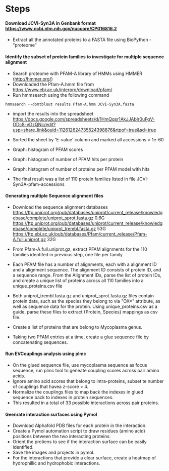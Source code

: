 # Steps


####  Download JCVI-Syn3A in Genbank format  https://www.ncbi.nlm.nih.gov/nuccore/CP016816.2
* Extract all the annotated proteins to a FASTA file using BioPython - “proteome”

####  Identify the subset of protein families to investigate for multiple sequence alignment
* Search proteome with PFAM-A library of HMMs using HMMER (http://hmmer.org/)
* Downloaded the Pfam-A.hmm file from https://www.ebi.ac.uk/interpro/download/pfam/ 
* Run  hmmsearch using the following command 
```
hmmsearch --domtblout results Pfam-A.hmm JCVI-Syn3A.fasta
```
* import the results into the spreadsheet
https://docs.google.com/spreadsheets/d/1HmQqsr1AkJJAbIr0uFgV-ODc8-vDzQNc/edit?usp=share_link&ouid=112612624735524398876&rtpof=true&sd=true

* Sorted the sheet by 'E-value' column  and marked all accessions  > 1e-60
* Graph: histogram of PFAM scores
* Graph: histogram of number of PFAM hits per protein
* Graph: histogram of number of proteins per PFAM model with hits
* The final result was a list of 110 protein families listed in file JCVI-Syn3A-pfam-accessions

#### Generating multiple Sequence alignment files
* Download the sequence alignment databases
https://ftp.uniprot.org/pub/databases/uniprot/current_release/knowledgebase/complete/uniprot_sprot.fasta.gz  0.6G
https://ftp.uniprot.org/pub/databases/uniprot/current_release/knowledgebase/complete/uniprot_trembl.fasta.gz 53G
https://ftp.ebi.ac.uk/pub/databases/Pfam/current_release/Pfam-A.full.uniprot.gz  32G

* From Pfam-A.full.uniprot.gz, extract PFAM alignments for the 110 families identifed in previous step, one file per family
* Each PFAM file has a number of alignments, each with a alignment ID and a alignment sequence. The alignment ID consists of protein ID, and a sequence range. From the Alignment IDs, parse the list of protein IDs, and create a unique list of proteins across all 110 families into a unique_proteins.csv file 
* Both uniprot_trembl.fasta.gz and uniprot_sprot.fasta.gz files contain protein data, such as the species they belong to via "OX=" attribute, as well as sequence data for the protein. Using unique_proteins.csv as a guide, parse these files to extract {Protein, Species} mappings as csv file.
* Create a list of proteins that are belong to Mycoplasma genus.
* Taking two PFAM entries at a time, create a  glue sequence file by concatenating sequences.

#### Run EVCouplings analysis using plmc
* On the glued sequence file, use mycoplasma sequence as focus sequence, run plmc tool to geneate coupling scores across pair amino acids.
* Ignore amino acid scores that belong to intra-proteins, subset te number of couplings that havea  z-score > 4.
* Normalize the couplings files to map back the indexes in glued sequence back to indexes in protein sequences.
* This resulted in a total of 33 possible interactions across pair proteins.

#### Geenrate interaction surfaces using Pymol
* Download Alphafold PDB files for each protein in the interaction.
* Create a Pymol automation script to draw residues (amino acid) positions between the two interacting proteins.
* Orient the protiens to see if the interaction surface can be easily identified.
* Save the images and projects in pymol.
* For the interactions that provide a clear surface, create a heatmap of hydrophillic and hydrophobic interactions.
